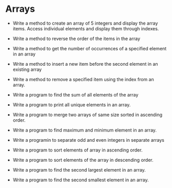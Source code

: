# Arrays
- Write a method to create an array of 5 integers and display the array items. Access individual elements and display them through indexes.

- Write a method to reverse the order of the items in the array

- Write a method to get the number of occurrences of a specified element in an array

- Write a method to insert a new item before the second element in an existing array

- Write a method to remove a specified item using the index from an array. 

- Write a program to find the sum of all elements of the array

 - Write a program to print all unique elements in an array.
 
 - Write a program to merge two arrays of same size sorted in ascending order.
 
 - Write a program to find maximum and minimum element in an array.
 
 - Write a programin to separate odd and even integers in separate arrays
 
 - Write a program to sort elements of array in ascending order.
 
 - Write a program to sort elements of the array in descending order.
 
 - Write a program to find the second largest element in an array.
 
 - Write a program to find the second smallest element in an array.
 
